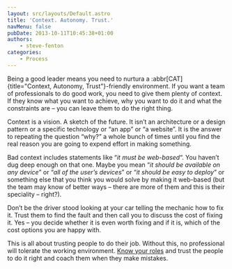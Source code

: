 ```yaml
---
layout: src/layouts/Default.astro
title: 'Context. Autonomy. Trust.'
navMenu: false
pubDate: 2013-10-11T10:45:38+01:00
authors:
    - steve-fenton
categories:
    - Process
---
```


Being a good leader means you need to nurtura a :abbr[CAT]{title="Context, Autonomy, Trust"}-friendly environment. If you want a team of professionals to do good work, you need to give them plenty of context. If they know what you want to achieve, why you want to do it and what the constraints are – you can leave them to do the right thing.

Context is a vision. A sketch of the future. It isn’t an architecture or a design pattern or a specific technology or “an app” or “a website”. It is the answer to repeating the question “why?” a whole bunch of times until you find the real reason you are going to expend effort in making something.

Bad context includes statements like “*it must be web-based*“. You haven’t dug deep enough on that one. Maybe you mean “*it should be available on any device*” or “*all of the user’s devices*” or “*it should be easy to deploy*” or something else that you think you would solve by making it web-based (but the team may know of better ways – there are more of them and this is their speciality – right?).

Don’t be the driver stood looking at your car telling the mechanic how to fix it. Trust them to find the fault and then call you to discuss the cost of fixing it. Yes – you decide whether it is even worth fixing and if it is, which of the cost options you are happy with.

This is all about trusting people to do their job. Without this, no professional will tolerate the working environment. [Know your roles](/blog/2013/07/solve-role-confusion-with-group-role-visualisation-technique/) and trust the people to do it right and coach them when they make mistakes.